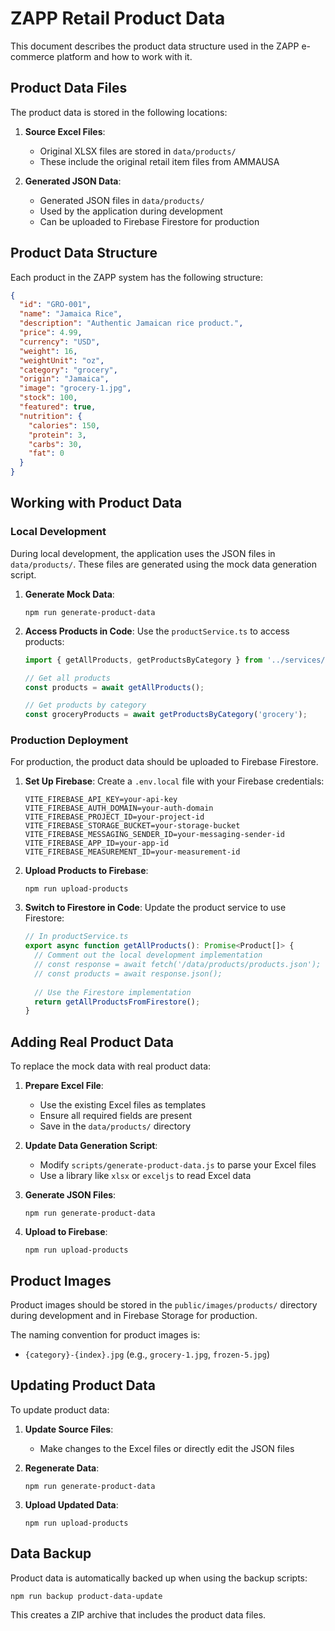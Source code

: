 # ZAPP Retail Product Data

This document describes the product data structure used in the ZAPP e-commerce platform and how to work with it.

## Product Data Files

The product data is stored in the following locations:

1. **Source Excel Files**:
   - Original XLSX files are stored in `data/products/`
   - These include the original retail item files from AMMAUSA

2. **Generated JSON Data**:
   - Generated JSON files in `data/products/`
   - Used by the application during development
   - Can be uploaded to Firebase Firestore for production

## Product Data Structure

Each product in the ZAPP system has the following structure:

```json
{
  "id": "GRO-001",
  "name": "Jamaica Rice",
  "description": "Authentic Jamaican rice product.",
  "price": 4.99,
  "currency": "USD",
  "weight": 16,
  "weightUnit": "oz",
  "category": "grocery",
  "origin": "Jamaica",
  "image": "grocery-1.jpg",
  "stock": 100,
  "featured": true,
  "nutrition": {
    "calories": 150,
    "protein": 3,
    "carbs": 30,
    "fat": 0
  }
}
```

## Working with Product Data

### Local Development

During local development, the application uses the JSON files in `data/products/`. These files are generated using the mock data generation script.

1. **Generate Mock Data**:
   ```
   npm run generate-product-data
   ```

2. **Access Products in Code**:
   Use the `productService.ts` to access products:
   ```typescript
   import { getAllProducts, getProductsByCategory } from '../services/productService';
   
   // Get all products
   const products = await getAllProducts();
   
   // Get products by category
   const groceryProducts = await getProductsByCategory('grocery');
   ```

### Production Deployment

For production, the product data should be uploaded to Firebase Firestore.

1. **Set Up Firebase**:
   Create a `.env.local` file with your Firebase credentials:
   ```
   VITE_FIREBASE_API_KEY=your-api-key
   VITE_FIREBASE_AUTH_DOMAIN=your-auth-domain
   VITE_FIREBASE_PROJECT_ID=your-project-id
   VITE_FIREBASE_STORAGE_BUCKET=your-storage-bucket
   VITE_FIREBASE_MESSAGING_SENDER_ID=your-messaging-sender-id
   VITE_FIREBASE_APP_ID=your-app-id
   VITE_FIREBASE_MEASUREMENT_ID=your-measurement-id
   ```

2. **Upload Products to Firebase**:
   ```
   npm run upload-products
   ```

3. **Switch to Firestore in Code**:
   Update the product service to use Firestore:
   ```typescript
   // In productService.ts
   export async function getAllProducts(): Promise<Product[]> {
     // Comment out the local development implementation
     // const response = await fetch('/data/products/products.json');
     // const products = await response.json();
     
     // Use the Firestore implementation
     return getAllProductsFromFirestore();
   }
   ```

## Adding Real Product Data

To replace the mock data with real product data:

1. **Prepare Excel File**:
   - Use the existing Excel files as templates
   - Ensure all required fields are present
   - Save in the `data/products/` directory

2. **Update Data Generation Script**:
   - Modify `scripts/generate-product-data.js` to parse your Excel files
   - Use a library like `xlsx` or `exceljs` to read Excel data

3. **Generate JSON Files**:
   ```
   npm run generate-product-data
   ```

4. **Upload to Firebase**:
   ```
   npm run upload-products
   ```

## Product Images

Product images should be stored in the `public/images/products/` directory during development and in Firebase Storage for production.

The naming convention for product images is:
- `{category}-{index}.jpg` (e.g., `grocery-1.jpg`, `frozen-5.jpg`)

## Updating Product Data

To update product data:

1. **Update Source Files**:
   - Make changes to the Excel files or directly edit the JSON files

2. **Regenerate Data**:
   ```
   npm run generate-product-data
   ```

3. **Upload Updated Data**:
   ```
   npm run upload-products
   ```

## Data Backup

Product data is automatically backed up when using the backup scripts:

```
npm run backup product-data-update
```

This creates a ZIP archive that includes the product data files. 